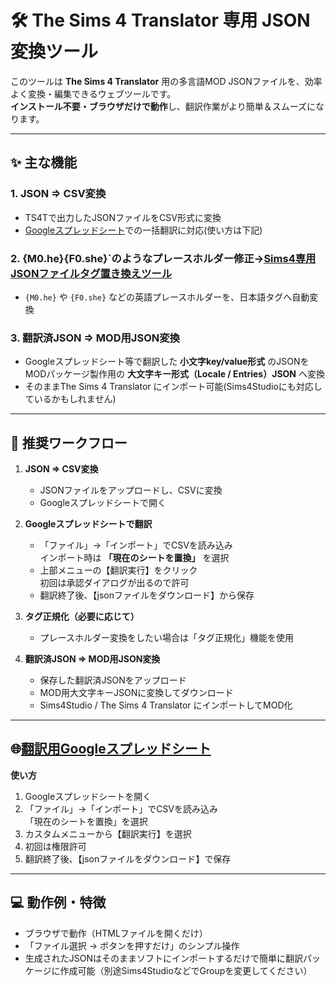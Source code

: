 # 🛠 The Sims 4 Translator 専用 JSON変換ツール

このツールは **The Sims 4 Translator** 用の多言語MOD JSONファイルを、効率よく変換・編集できるウェブツールです。  
**インストール不要・ブラウザだけで動作**し、翻訳作業がより簡単＆スムーズになります。

---

## ✨ 主な機能

### 1. JSON ⇒ CSV変換
- TS4Tで出力したJSONファイルをCSV形式に変換  
- <a href="https://docs.google.com/spreadsheets/d/1kY-hnLaPf46MG7BWU3xcOKhk441BC0_LOjXHwEDn9cw/edit?gid=170644196#gid=170644196" target="_blank">Googleスプレッドシート</a>での一括翻訳に対応(使い方は下記)  

### 2. {M0.he}{F0.she}`のようなプレースホルダー修正→<a href="https://nonamesims4.github.io/The-Sims-4-MOD-JSON-/" target="_blank">Sims4専用JSONファイルタグ置き換えツール</a>

- `{M0.he}` や `{F0.she}` などの英語プレースホルダーを、日本語タグへ自動変換  

### 3. 翻訳済JSON ⇒ MOD用JSON変換
- Googleスプレッドシート等で翻訳した **小文字key/value形式** のJSONを  
  MODパッケージ製作用の **大文字キー形式（Locale / Entries）JSON** へ変換  
- そのままThe Sims 4 Translator にインポート可能(Sims4Studioにも対応しているかもしれません)  

---

## 📌 推奨ワークフロー

1. **JSON ⇒ CSV変換**
   - JSONファイルをアップロードし、CSVに変換
   - Googleスプレッドシートで開く

2. **Googleスプレッドシートで翻訳**
   - 「ファイル」→「インポート」でCSVを読み込み  
     インポート時は **「現在のシートを置換」** を選択
   - 上部メニューの【翻訳実行】をクリック  
     初回は承認ダイアログが出るので許可
   - 翻訳終了後、【jsonファイルをダウンロード】から保存

3. **タグ正規化（必要に応じて）**
   - プレースホルダー変換をしたい場合は「タグ正規化」機能を使用

4. **翻訳済JSON ⇒ MOD用JSON変換**
   - 保存した翻訳済JSONをアップロード
   - MOD用大文字キーJSONに変換してダウンロード
   - Sims4Studio / The Sims 4 Translator にインポートしてMOD化

---

## 🌐<a href="https://docs.google.com/spreadsheets/d/1kY-hnLaPf46MG7BWU3xcOKhk441BC0_LOjXHwEDn9cw/edit?gid=170644196#gid=170644196" target="_blank">翻訳用Googleスプレッドシート</a>  

**使い方**
1. Googleスプレッドシートを開く
2. 「ファイル」→「インポート」でCSVを読み込み  
   「現在のシートを置換」を選択
3. カスタムメニューから【翻訳実行】を選択
4. 初回は権限許可
5. 翻訳終了後、【jsonファイルをダウンロード】で保存

---

## 💻 動作例・特徴
- ブラウザで動作（HTMLファイルを開くだけ）
- 「ファイル選択 → ボタンを押すだけ」のシンプル操作
- 生成されたJSONはそのままソフトにインポートするだけで簡単に翻訳パッケージに作成可能（別途Sims4StudioなどでGroupを変更してください）
